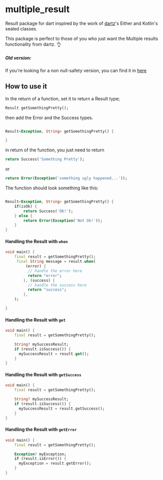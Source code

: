 # multiple_result

Result package for dart inspired by the work of [dartz](https://pub.dev/packages/dartz)'s Either and Kotlin's sealed classes.

This package is perfect to those of you who just want the Multiple results
functionality from dartz. 👌

##### Old version:

If you're looking for a non null-safety version, you can find it in [here](https://github.com/higorlapa/result/tree/no-null-safety)


## How to use it

In the return of a function, set it to return a Result type;
```dart
Result getSomethingPretty();
```
then add the Error and the Success types.

```dart

Result<Exception, String> getSomethingPretty() {

}

```

in return of the function, you just need to return
```dart
return Success('Something Pretty');
```

or

```dart
return Error(Exception('something ugly happened...'));
```

The function should look something like this:

```dart

Result<Exception, String> getSomethingPretty() {
    if(isOk) {
        return Success('OK!');
    } else {
        return Error(Exception('Not Ok!'));
    }
}

```

#### Handling the Result with `when`

```dart
void main() {
    final result = getSomethingPretty();
     final String message = result.when(
         (error) {
          // handle the error here
          return "error";
        }, (success) {
          // handle the success here
          return "success";
        },
    );

}
```


#### Handling the Result with `get`

```dart
void main() {
    final result = getSomethingPretty();

    String? mySuccessResult;
    if (result.isSuccess()) {
      mySuccessResult = result.get();
    }
}
```


#### Handling the Result with `getSuccess`

```dart
void main() {
    final result = getSomethingPretty();

    String? mySuccessResult;
    if (result.isSuccess()) {
      mySuccessResult = result.getSuccess();
    }
}

```


#### Handling the Result with `getError`

```dart
void main() {
    final result = getSomethingPretty();

    Exception? myException;
    if (result.isError()) {
      myException = result.getError();
    }
}
```


